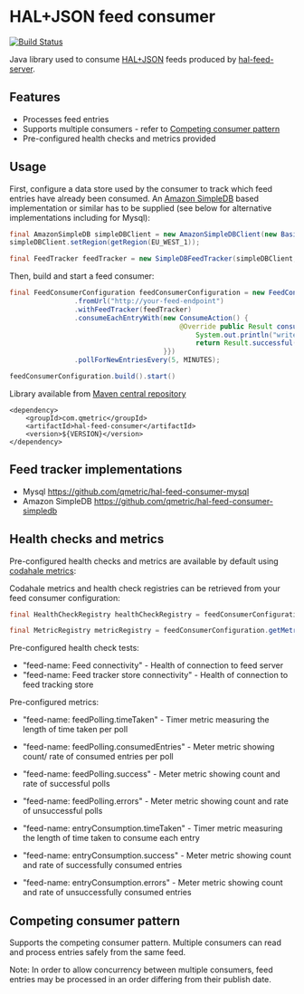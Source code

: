 HAL+JSON feed consumer
======================

[![Build Status](https://travis-ci.org/qmetric/hal-feed-consumer.png)](https://travis-ci.org/qmetric/hal-feed-consumer)

Java library used to consume [HAL+JSON](http://stateless.co/hal_specification.html) feeds produced by [hal-feed-server](https://github.com/qmetric/hal-feed-server).


Features
---------

* Processes feed entries
* Supports multiple consumers - refer to [Competing consumer pattern](#competing-consumer-pattern)
* Pre-configured health checks and metrics provided


Usage
-----

First, configure a data store used by the consumer to track which feed entries have already been consumed.
An [Amazon SimpleDB](http://aws.amazon.com/simpledb/) based implementation or similar has to be supplied (see below for alternative implementations including for Mysql):

```java
final AmazonSimpleDB simpleDBClient = new AmazonSimpleDBClient(new BasicAWSCredentials("access key", "secret key"));
simpleDBClient.setRegion(getRegion(EU_WEST_1));

final FeedTracker feedTracker = new SimpleDBFeedTracker(simpleDBClient, "your-sdb-domain");
```

Then, build and start a feed consumer:

```java
final FeedConsumerConfiguration feedConsumerConfiguration = new FeedConsumerConfiguration("test-feed")
                .fromUrl("http://your-feed-endpoint")
                .withFeedTracker(feedTracker)
                .consumeEachEntryWith(new ConsumeAction() {
                                          @Override public Result consume(final FeedEntry feedEntry) {
                                              System.out.println("write your code here to consume the next feed entry...");
                                              return Result.successful();
                                      }})
                .pollForNewEntriesEvery(5, MINUTES);

feedConsumerConfiguration.build().start()
```

Library available from [Maven central repository](http://search.maven.org/)

```
<dependency>
    <groupId>com.qmetric</groupId>
    <artifactId>hal-feed-consumer</artifactId>
    <version>${VERSION}</version>
</dependency>
```

Feed tracker implementations
------------------------------

* Mysql https://github.com/qmetric/hal-feed-consumer-mysql
* Amazon SimpleDB https://github.com/qmetric/hal-feed-consumer-simpledb


Health checks and metrics
-------------------------

Pre-configured health checks and metrics are available by default using [codahale metrics](http://metrics.codahale.com/):

Codahale metrics and health check registries can be retrieved from your feed consumer configuration:

```java
final HealthCheckRegistry healthCheckRegistry = feedConsumerConfiguration.getHealthCheckRegistry();

final MetricRegistry metricRegistry = feedConsumerConfiguration.getMetricRegistry();
```

Pre-configured health check tests:

  * "feed-name: Feed connectivity" - Health of connection to feed server
  * "feed-name: Feed tracker store connectivity" - Health of connection to feed tracking store

Pre-configured metrics:

  * "feed-name: feedPolling.timeTaken" - Timer metric measuring the length of time taken per poll
  * "feed-name: feedPolling.consumedEntries" - Meter metric showing count/ rate of consumed entries per poll
  * "feed-name: feedPolling.success" - Meter metric showing count and rate of successful polls
  * "feed-name: feedPolling.errors" - Meter metric showing count and rate of unsuccessful polls

  * "feed-name: entryConsumption.timeTaken" - Timer metric measuring the length of time taken to consume each entry
  * "feed-name: entryConsumption.success" - Meter metric showing count and rate of successfully consumed entries
  * "feed-name: entryConsumption.errors" - Meter metric showing count and rate of unsuccessfully consumed entries


Competing consumer pattern
--------------------------

Supports the competing consumer pattern. Multiple consumers can read and process entries safely from the same feed.

Note: In order to allow concurrency between multiple consumers, feed entries may be processed in an order differing from their publish date.
